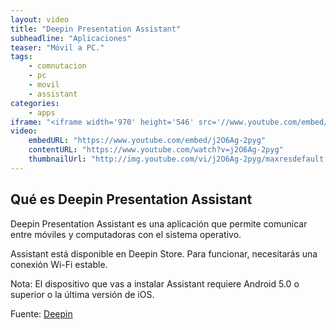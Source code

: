 ```yaml
---
layout: video
title: "Deepin Presentation Assistant"
subheadline: "Aplicaciones"
teaser: "Móvil a PC."
tags:
    - comnutacion
    - pc
    - movil
    - assistant
categories:
    - apps
iframe: "<iframe width='970' height='546' src='//www.youtube.com/embed/j2O6Ag-2pyg' frameborder='0' allowfullscreen></iframe>"
video:
    embedURL: "https://www.youtube.com/embed/j2O6Ag-2pyg"
    contentURL: "https://www.youtube.com/watch?v=j2O6Ag-2pyg"
    thumbnailUrl: "http://img.youtube.com/vi/j2O6Ag-2pyg/maxresdefault.jpg"
---
```

<!--more-->

## Qué es Deepin Presentation Assistant

Deepin Presentation Assistant es una aplicación que permite comunicar entre móviles y computadoras con el sistema operativo.

Assistant está disponible en Deepin Store. Para funcionar, necesitarás una conexión Wi-Fi estable.

Nota: El dispositivo que vas a instalar Assistant requiere Android 5.0 o superior o la última versión de iOS.

Fuente: [Deepin](https://www.deepin.org/en/2017/09/01/deepin-presentation-assistant-v1-0-is-released-wireless-projection-without-wire-limitation/)
